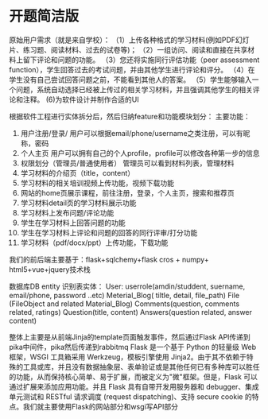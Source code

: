 # 开题简洁版


原始用户需求（就是来自学校）：
（1）上传各种格式的学习材料(例如PDF幻灯片、练习题、阅读材料、过去的试卷等)；
（2）一组访问、阅读和直接在共享材料上留下评论和问题的功能。
（3）您还将实施同行评估功能（peer assessment function），学生回答过去的考试问题，并由其他学生进行评论和评分。
（4）在学生没有自己尝试回答问题之前，不能看到其他人的答案。
（5）学生能够输入一个问题，系统自动选择已经被上传过的相关学习材料，并且强调其他学生的相关评论和注释。
 (6)为软件设计并制作合适的UI


根据软件工程进行实体拆分后，然后归纳feature和功能模块划分：
 主要功能：
 1. 用户注册/登录/
 	用户可以根据email/phone/username之类注册，可以有昵称，密码
 2. 个人主页
 	用户可以拥有自己的个人profile，profile可以修改各种第一步的信息
 3. 权限划分（管理员/普通使用者）
 	管理员可以看到材料列表，管理材料
 4. 学习材料的介绍页（title，content）
 5. 学习材料的相关培训视频上传功能，视频下载功能
 6. 网站的home页展示课程，前往注册，登录，个人主页，搜索和推荐页
 7. 学习材料detail页的学习材料展示功能
 8. 学习材料上发布问题/评论功能
 9. 学生在学习材料上回答问题的功能
10. 学生在学习材料上评论和问题的回答的同行评审/打分功能
11. 学习材料（pdf/docx/ppt）上传功能，下载功能


我们的前后端主要基于：flask+sqlchemy+flask cros + numpy+ html5+vue+jquery技术栈

数据库DB entity 识别表实体：
User: userrole(amdin/studdent, suername, email/phone, password ..etc)
Meterial_Blog( tiltle, detail, file_path)
File (FileObject and related Material_Blog)
Comments(question, comments related, ratings)
Question(title, content)
Answers(question related, answer content)


整体上主要是从前端Jinja的template页面触发事件，然后通过Flask API传递到pika中间件，pika然后传递到rabbitmq
Flask 是一个基于 Python 的轻量级 Web 框架，WSGI 工具箱采用 Werkzeug，模板引擎使用 Jinja2。由于其不依赖于特殊的工具或库，并且没有数据抽象层、表单验证或是其他任何已有多种库可以胜任的功能，从而保持核心简单、易于扩展，而被定义为"微"框架。但是，Flask 可以通过扩展来添加应用功能。并且 Flask 具有自带开发用服务器和 debugger、集成单元测试和 RESTful 请求调度 (request dispatching)、支持 secure cookie 的特点。我们就主要使用Flask的网站部分和wsgi写API部分

